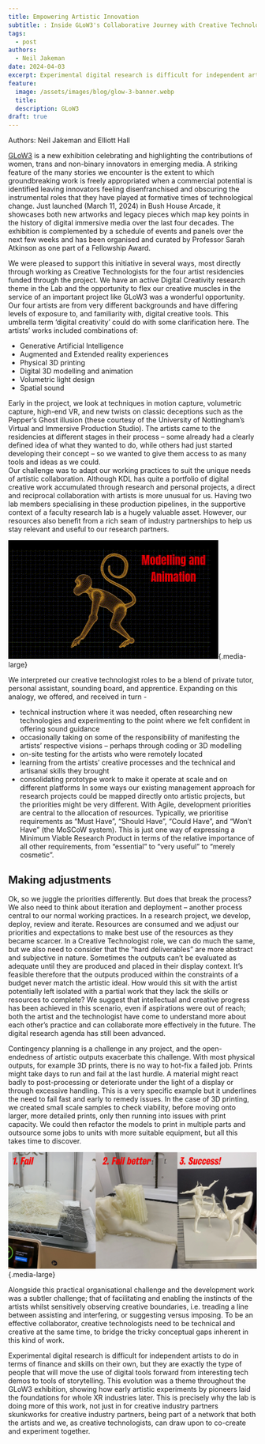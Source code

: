 ```yaml
---
title: Empowering Artistic Innovation
subtitle: : Inside GLoW3's Collaborative Journey with Creative Technology
tags:
  - post
authors:
  - Neil Jakeman
date: 2024-04-03
excerpt: Experimental digital research is difficult for independent artists to do in terms of finance and skills on their own, but they are exactly the type of people that will move the use of digital tools forward from interesting tech demos to tools of storytelling.
feature:
  image: /assets/images/blog/glow-3-banner.webp
  title:
  description: GLoW3
draft: true
---
```


Authors: Neil Jakeman and Elliott Hall

[GLoW3](https://www.kcl.ac.uk/research/glow3) is a new exhibition celebrating and highlighting the contributions of women, trans and non-binary innovators in emerging media. A striking feature of the many stories we encounter is the extent to which groundbreaking work is freely appropriated when a commercial potential is identified leaving innovators feeling disenfranchised and obscuring the instrumental roles that they have played at formative times of technological change. Just launched (March 11, 2024) in Bush House Arcade, it showcases both new artworks and legacy pieces which map key points in the history of digital immersive media over the last four decades. The exhibition is complemented by a schedule of events and panels over the next few weeks and has been organised and curated by Professor Sarah Atkinson as one part of a Fellowship Award. 

We were pleased to support this initiative in several ways, most directly through working as Creative Technologists for the four artist residencies funded through the project. We have an active Digital Creativity research theme in the Lab and the opportunity to flex our creative muscles in the service of an important project like GLoW3 was a wonderful opportunity. 
Our four artists are from very different backgrounds and have differing levels of exposure to, and familiarity with, digital creative tools. This umbrella term ‘digital creativity’ could do with some clarification here. The artists’ works included combinations of:
- Generative Artificial Intelligence
- Augmented and Extended reality experiences
- Physical 3D printing
- Digital 3D modelling and animation
- Volumetric light design
- Spatial sound

Early in the project, we look at techniques in motion capture, volumetric capture, high-end VR, and new twists on classic deceptions such as the Pepper’s Ghost illusion (these courtesy of the University of Nottingham’s Virtual and Immersive Production Studio).  The artists came to the residencies at different stages in their process – some already had a clearly defined idea of what they wanted to do, while others had just started developing their concept – so we wanted to give them access to as many tools and ideas as we could.  
Our challenge was to adapt our working practices to suit the unique needs of artistic collaboration. Although KDL has quite a portfolio of digital creative work accumulated through research and personal projects, a direct and reciprocal collaboration with artists is more unusual for us. Having two lab members specialising in these production pipelines, in the supportive context of a faculty research lab is a hugely valuable asset. However, our resources also benefit from a rich seam of industry partnerships to help us stay relevant and useful to our research partners.

![3D modelling and animation](/assets/images/blog/glow3_monkey_model.gif "One of the novel requirements of GLoW3"){.media-large}


We interpreted our creative technologist roles to be a blend of private tutor, personal assistant, sounding board, and apprentice. Expanding on this analogy, we offered, and received in turn -
- technical instruction where it was needed, often researching new technologies and experimenting to the point where we felt confident in offering sound guidance
- occasionally taking on some of the responsibility of manifesting the artists’ respective visions – perhaps through coding or 3D modelling
- on-site testing for the artists who were remotely located
- learning from the artists’ creative processes and the technical and artisanal skills they brought
- consolidating prototype work to make it operate at scale and on different platforms
In some ways our existing management approach for research projects could be mapped directly onto artistic projects, but the priorities might be very different. With Agile, development priorities are central to the allocation of resources. Typically, we prioritise requirements as “Must Have”, “Should Have”, “Could Have”, and “Won’t Have” (the MoSCoW system). This is just one way of expressing a Minimum Viable Research Product in terms of the relative importance of all other requirements, from “essential” to “very useful” to “merely cosmetic”.

## Making adjustments

Ok, so we juggle the priorities differently. But does that break the process? We also need to think about iteration and deployment – another process central to our normal working practices. In a research project, we develop, deploy, review and iterate. Resources are consumed and we adjust our priorities and expectations to make best use of the resources as they became scarcer. In a Creative Technologist role, we can do much the same, but we also need to consider that the “hard deliverables” are more abstract and subjective in nature. Sometimes the outputs can’t be evaluated as adequate until they are produced and placed in their display context. It’s feasible therefore that the outputs produced within the constraints of a budget never match the artistic ideal. How would this sit with the artist potentially left isolated with a partial work that they lack the skills or resources to complete? We suggest that intellectual and creative progress has been achieved in this scenario, even if aspirations were out of reach; both the artist and the technologist have come to understand more about each other’s practice and can collaborate more effectively in the future. The digital research agenda has still been advanced.

Contingency planning is a challenge in any project, and the open-endedness of artistic outputs exacerbate this challenge. With most physical outputs, for example 3D prints, there is no way to hot-fix a failed job. Prints might take days to run and fail at the last hurdle. A material might react badly to post-processing or deteriorate under the light of a display or through excessive handling. This is a very specific example but it underlines the need to fail fast and early to remedy issues. In the case of 3D printing, we created small scale samples to check viability, before moving onto larger, more detailed prints, only then running into issues with print capacity. We could then refactor the models to print in multiple parts and outsource some jobs to units with more suitable equipment, but all this takes time to discover.

![3D printing](/assets/images/blog/glow3_sculpture_prints.webp "3D printing of complex forms"){.media-large}

Alongside this practical organisational challenge and the development work was a subtler challenge; that of facilitating and enabling the instincts of the artists whilst sensitively observing creative boundaries, i.e. treading a line between assisting and interfering, or suggesting versus imposing.  To be an effective collaborator, creative technologists need to be technical and creative at the same time, to bridge the tricky conceptual gaps inherent in this kind of work. 

Experimental digital research is difficult for independent artists to do in terms of finance and skills on their own, but they are exactly the type of people that will move the use of digital tools forward from interesting tech demos to tools of storytelling.  This evolution was a theme throughout the GLoW3 exhibition, showing how early artistic experiments by pioneers laid the foundations for whole XR industries later. This is precisely why the lab is doing more of this work, not just in for creative industry partners skunkworks for creative industry partners, being part of a network that both the artists and we, as creative technologists, can draw upon to co-create and experiment together.